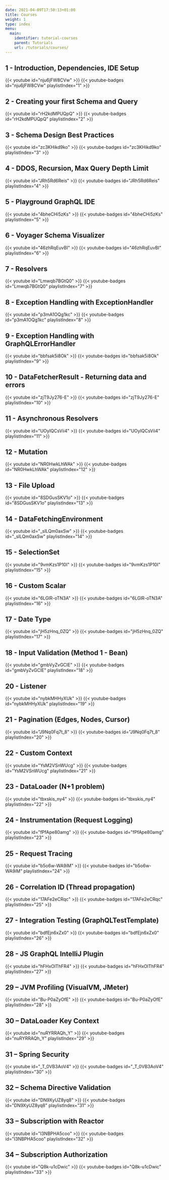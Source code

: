 ```yaml
---
date: 2021-04-09T17:50:13+01:00
title: Courses
weight: 1
type: index
menu:
  main:
    identifier: tutorial-courses
    parent: Tutorials
    url: /tutorials/courses/
---
```



## 1 - Introduction, Dependencies, IDE Setup
{{< youtube id="nju6jFW8CVw" >}}
{{< youtube-badges id="nju6jFW8CVw" playlistIndex="1" >}}

## 2 - Creating your first Schema and Query
{{< youtube id="rH2kdMPUQpQ" >}}
{{< youtube-badges id="rH2kdMPUQpQ" playlistIndex="2" >}}


## 3 - Schema Design Best Practices
{{< youtube id="zc3KHikd9ko" >}}
{{< youtube-badges id="zc3KHikd9ko" playlistIndex="3" >}}

## 4 - DDOS, Recursion, Max Query Depth Limit
{{< youtube id="JRh5Rd6Reis" >}}
{{< youtube-badges id="JRh5Rd6Reis" playlistIndex="4" >}}

## 5 - Playground GraphQL IDE
{{< youtube id="4bheCHi5zKs" >}}
{{< youtube-badges id="4bheCHi5zKs" playlistIndex="5" >}}

## 6 - Voyager Schema Visualizer
{{< youtube id="46zhRqEuvBI" >}}
{{< youtube-badges id="46zhRqEuvBI" playlistIndex="6" >}}

## 7 - Resolvers
{{< youtube id="Lmwqb7BGtQ0" >}}
{{< youtube-badges id="Lmwqb7BGtQ0" playlistIndex="7" >}}

## 8 - Exception Handling with ExceptionHandler
{{< youtube id="p3mA1OQg1kc" >}}
{{< youtube-badges id="p3mA1OQg1kc" playlistIndex="8" >}}

## 9 - Exception Handling with GraphQLErrorHandler
{{< youtube id="bbfsak5i8Ok" >}}
{{< youtube-badges id="bbfsak5i8Ok" playlistIndex="9" >}}

## 10 - DataFetcherResult - Returning data and errors
{{< youtube id="zjT9Jy276-E" >}}
{{< youtube-badges id="zjT9Jy276-E" playlistIndex="10" >}}

## 11 - Asynchronous Resolvers
{{< youtube id="UOyIQCsVii4" >}}
{{< youtube-badges id="UOyIQCsVii4" playlistIndex="11" >}}

## 12 - Mutation
{{< youtube id="NR0HwkLhWAk" >}}
{{< youtube-badges id="NR0HwkLhWAk" playlistIndex="12" >}}

## 13 - File Upload
{{< youtube id="8SDGusSKV1o" >}}
{{< youtube-badges id="8SDGusSKV1o" playlistIndex="13" >}}

## 14 - DataFetchingEnvironment
{{< youtube id="_sILQm0axSw" >}}
{{< youtube-badges id="_sILQm0axSw" playlistIndex="14" >}}

## 15 - SelectionSet
{{< youtube id="9vmKzs1P10I" >}}
{{< youtube-badges id="9vmKzs1P10I" playlistIndex="15" >}}

## 16 - Custom Scalar
{{< youtube id="6LGlR-oTN3A" >}}
{{< youtube-badges id="6LGlR-oTN3A" playlistIndex="16" >}}

## 17 - Date Type
{{< youtube id="jH5zHnq_0ZQ" >}}
{{< youtube-badges id="jH5zHnq_0ZQ" playlistIndex="17" >}}

## 18 - Input Validation (Method 1 - Bean)
{{< youtube id="gmbVyZvGCIE" >}}
{{< youtube-badges id="gmbVyZvGCIE" playlistIndex="18" >}}

## 20 - Listener
{{< youtube id="nybkMHHyXUk" >}}
{{< youtube-badges id="nybkMHHyXUk" playlistIndex="19" >}}

## 21 - Pagination (Edges, Nodes, Cursor)
{{< youtube id="J9Nq0Fq7t_8" >}}
{{< youtube-badges id="J9Nq0Fq7t_8" playlistIndex="20" >}}

## 22 - Custom Context
{{< youtube id="YsM2VSnWUcg" >}}
{{< youtube-badges id="YsM2VSnWUcg" playlistIndex="21" >}}

## 23 - DataLoader (N+1 problem)
{{< youtube id="tbxskis_ny4" >}}
{{< youtube-badges id="tbxskis_ny4" playlistIndex="22" >}}

## 24 - Instrumentation (Request Logging)
{{< youtube id="fPfApe80amg" >}}
{{< youtube-badges id="fPfApe80amg" playlistIndex="23" >}}

## 25 - Request Tracing
{{< youtube id="b5o6w-WA9iM" >}}
{{< youtube-badges id="b5o6w-WA9iM" playlistIndex="24" >}}

## 26 - Correlation ID (Thread propagation)
{{< youtube id="17AFe2eCRqc" >}}
{{< youtube-badges id="17AFe2eCRqc" playlistIndex="25" >}}

## 27 - Integration Testing (GraphQLTestTemplate)
{{< youtube id="bdfEjn6xZx0" >}}
{{< youtube-badges id="bdfEjn6xZx0" playlistIndex="26" >}}

## 28 - JS GraphQL IntelliJ Plugin
{{< youtube id="hFHxOlThFR4" >}}
{{< youtube-badges id="hFHxOlThFR4" playlistIndex="27" >}}

## 29 – JVM Profiling (VisualVM, JMeter)
{{< youtube id="Bu-P0aZyOfE" >}}
{{< youtube-badges id="Bu-P0aZyOfE" playlistIndex="28" >}}

## 30 – DataLoader Key Context
{{< youtube id="nuRYRRAQh_Y" >}}
{{< youtube-badges id="nuRYRRAQh_Y" playlistIndex="29" >}}

## 31 – Spring Security
{{< youtube id="_T_0VB3AoV4" >}}
{{< youtube-badges id="_T_0VB3AoV4" playlistIndex="30" >}}

## 32 – Schema Directive Validation
{{< youtube id="DN9XyUZ8yq8" >}}
{{< youtube-badges id="DN9XyUZ8yq8" playlistIndex="31" >}}

## 33 – Subscription with Reactor
{{< youtube id="I3NBPHA5coo" >}}
{{< youtube-badges id="I3NBPHA5coo" playlistIndex="32" >}}

## 34 – Subscription Authorization
{{< youtube id="Q8k-u1cDwic" >}}
{{< youtube-badges id="Q8k-u1cDwic" playlistIndex="33" >}}